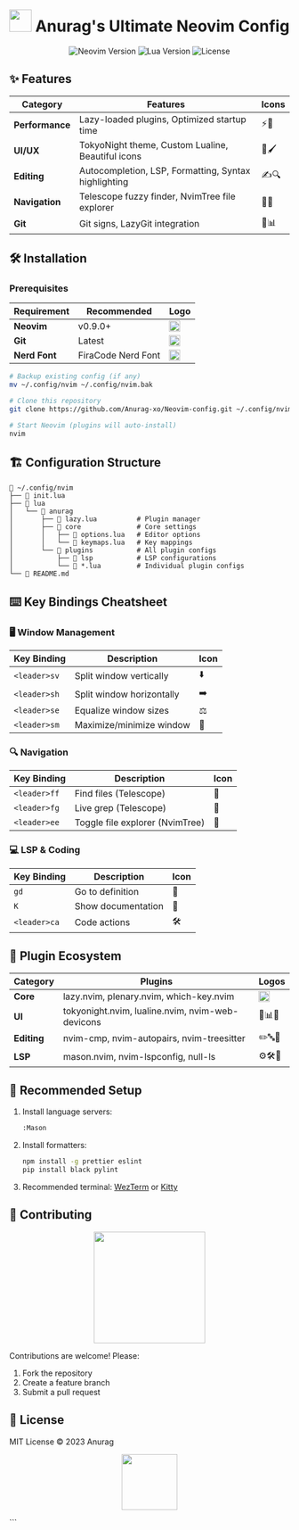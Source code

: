 # <img src="https://neovim.io/logos/neovim-mark-flat.png" width="40" height="40"> Anurag's Ultimate Neovim Config

<p align="center">
  <img src="https://img.shields.io/badge/Neovim-0.9.0+-green?logo=neovim" alt="Neovim Version">
  <img src="https://img.shields.io/badge/Lua-5.1+-blue?logo=lua" alt="Lua Version">
  <img src="https://img.shields.io/badge/License-MIT-yellow" alt="License">
</p>

## ✨ Features

<div align="center">

| Category        | Features                                             | Icons |
| --------------- | ---------------------------------------------------- | ----- |
| **Performance** | Lazy-loaded plugins, Optimized startup time          | ⚡🚀  |
| **UI/UX**       | TokyoNight theme, Custom Lualine, Beautiful icons    | 🎨🖌️  |
| **Editing**     | Autocompletion, LSP, Formatting, Syntax highlighting | ✍️🔍  |
| **Navigation**  | Telescope fuzzy finder, NvimTree file explorer       | 🔎📂  |
| **Git**         | Git signs, LazyGit integration                       | 🔀📊  |

</div>

## 🛠️ Installation

### Prerequisites

<div align="center">

| Requirement   | Recommended        | Logo                                                                                   |
| ------------- | ------------------ | -------------------------------------------------------------------------------------- |
| **Neovim**    | v0.9.0+            | <img src="https://neovim.io/logos/neovim-mark-flat.png" width="20">                    |
| **Git**       | Latest             | <img src="https://git-scm.com/images/logos/downloads/Git-Icon-1788C.png" width="20">   |
| **Nerd Font** | FiraCode Nerd Font | <img src="https://www.nerdfonts.com/assets/img/sankey-glyphs.1ecab02e.png" width="20"> |

</div>

```bash
# Backup existing config (if any)
mv ~/.config/nvim ~/.config/nvim.bak

# Clone this repository
git clone https://github.com/Anurag-xo/Neovim-config.git ~/.config/nvim

# Start Neovim (plugins will auto-install)
nvim
```

## 🏗️ Configuration Structure

```tree
📂 ~/.config/nvim
├── 📄 init.lua
├── 📂 lua
│   └── 📂 anurag
│       ├── 📄 lazy.lua          # Plugin manager
│       ├── 📂 core              # Core settings
│       │   ├── 📄 options.lua   # Editor options
│       │   └── 📄 keymaps.lua   # Key mappings
│       └── 📂 plugins           # All plugin configs
│           ├── 📂 lsp           # LSP configurations
│           └── 📄 *.lua         # Individual plugin configs
└── 📄 README.md
```

## ⌨️ Key Bindings Cheatsheet

### 🖥️ Window Management

| Key Binding  | Description               | Icon |
| ------------ | ------------------------- | ---- |
| `<leader>sv` | Split window vertically   | ⬇️   |
| `<leader>sh` | Split window horizontally | ➡️   |
| `<leader>se` | Equalize window sizes     | ⚖️   |
| `<leader>sm` | Maximize/minimize window  | 🔲   |

### 🔍 Navigation

| Key Binding  | Description                     | Icon |
| ------------ | ------------------------------- | ---- |
| `<leader>ff` | Find files (Telescope)          | 📁   |
| `<leader>fg` | Live grep (Telescope)           | 🔎   |
| `<leader>ee` | Toggle file explorer (NvimTree) | 🌳   |

### 💻 LSP & Coding

| Key Binding  | Description        | Icon |
| ------------ | ------------------ | ---- |
| `gd`         | Go to definition   | 🎯   |
| `K`          | Show documentation | 📖   |
| `<leader>ca` | Code actions       | 🛠️   |

## 🧩 Plugin Ecosystem

<div align="center">

| Category    | Plugins                                          | Logos                                                            |
| ----------- | ------------------------------------------------ | ---------------------------------------------------------------- |
| **Core**    | lazy.nvim, plenary.nvim, which-key.nvim          | <img src="https://lazyvim.github.io/static/logo.png" width="20"> |
| **UI**      | tokyonight.nvim, lualine.nvim, nvim-web-devicons | 🌙📊🎨                                                           |
| **Editing** | nvim-cmp, nvim-autopairs, nvim-treesitter        | ✏️🔤🌲                                                           |
| **LSP**     | mason.nvim, nvim-lspconfig, null-ls              | ⚙️🛠️🔧                                                           |

</div>

## 🌟 Recommended Setup

1. Install language servers:
   ```bash
   :Mason
   ```
2. Install formatters:
   ```bash
   npm install -g prettier eslint
   pip install black pylint
   ```
3. Recommended terminal: [WezTerm](https://wezfurlong.org/wezterm/) or [Kitty](https://sw.kovidgoyal.net/kitty/)

## 🤝 Contributing

<p align="center">
  <img src="https://media.giphy.com/media/du3J3cXyzhj75IOgvA/giphy.gif" width="200">
</p>

Contributions are welcome! Please:

1. Fork the repository
2. Create a feature branch
3. Submit a pull request

## 📜 License

MIT License © 2023 Anurag

<p align="center">
  <img src="https://media.giphy.com/media/jpVnC65DmYeyRL4LHS/giphy.gif" width="100">
</p>
```
